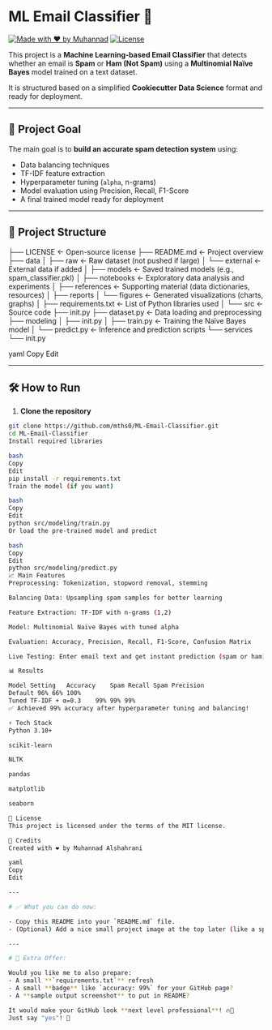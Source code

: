 # ML Email Classifier 🚀

[![Made with ❤️ by Muhannad](https://img.shields.io/badge/Made%20By-Muhannad-blue)](https://github.com/mths0)
[![License](https://img.shields.io/github/license/mths0/ML-Email-Classifier)](LICENSE)

This project is a **Machine Learning-based Email Classifier** that detects whether an email is **Spam** or **Ham (Not Spam)** using a **Multinomial Naïve Bayes** model trained on a text dataset.

It is structured based on a simplified **Cookiecutter Data Science** format and ready for deployment.

---

## 🧠 Project Goal

The main goal is to **build an accurate spam detection system** using:
- Data balancing techniques
- TF-IDF feature extraction
- Hyperparameter tuning (`alpha`, n-grams)
- Model evaluation using Precision, Recall, F1-Score
- A final trained model ready for deployment

---

## 📂 Project Structure

├── LICENSE <- Open-source license ├── README.md <- Project overview ├── data │ ├── raw <- Raw dataset (not pushed if large) │ └── external <- External data if added │ ├── models <- Saved trained models (e.g., spam_classifier.pkl) │ ├── notebooks <- Exploratory data analysis and experiments │ ├── references <- Supporting material (data dictionaries, resources) │ ├── reports │ └── figures <- Generated visualizations (charts, graphs) │ ├── requirements.txt <- List of Python libraries used │ └── src <- Source code ├── init.py ├── dataset.py <- Data loading and preprocessing ├── modeling │ ├── init.py │ ├── train.py <- Training the Naïve Bayes model │ └── predict.py <- Inference and prediction scripts └── services └── init.py

yaml
Copy
Edit

---

## 🛠️ How to Run

1. **Clone the repository**

```bash
git clone https://github.com/mths0/ML-Email-Classifier.git
cd ML-Email-Classifier
Install required libraries

bash
Copy
Edit
pip install -r requirements.txt
Train the model (if you want)

bash
Copy
Edit
python src/modeling/train.py
Or load the pre-trained model and predict

bash
Copy
Edit
python src/modeling/predict.py
📈 Main Features
Preprocessing: Tokenization, stopword removal, stemming

Balancing Data: Upsampling spam samples for better learning

Feature Extraction: TF-IDF with n-grams (1,2)

Model: Multinomial Naïve Bayes with tuned alpha

Evaluation: Accuracy, Precision, Recall, F1-Score, Confusion Matrix

Live Testing: Enter email text and get instant prediction (spam or ham)

📊 Results

Model Setting	Accuracy	Spam Recall	Spam Precision
Default	96%	66%	100%
Tuned TF-IDF + α=0.3	99%	99%	99%
✅ Achieved 99% accuracy after hyperparameter tuning and balancing!

⚡ Tech Stack
Python 3.10+

scikit-learn

NLTK

pandas

matplotlib

seaborn

📜 License
This project is licensed under the terms of the MIT license.

🙌 Credits
Created with ❤️ by Muhannad Alshahrani

yaml
Copy
Edit

---

# ✅ What you can do now:

- Copy this README into your `README.md` file.
- (Optional) Add a nice small project image at the top later (like a spam filter icon).

---

# 🚀 Extra Offer:

Would you like me to also prepare:
- A small **`requirements.txt`** refresh
- A small **badge** like `accuracy: 99%` for your GitHub page?
- A **sample output screenshot** to put in README?

It would make your GitHub look **next level professional**! 🔥🌟  
Just say "yes"! 🚀
